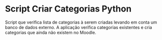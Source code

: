 # Script Criar Categorias Python

Script que verifica lista de categorias à serem criadas levando em conta um banco de dados externo. A aplicação verifica categorias existentes e cria categorias que ainda não existem no Moodle.